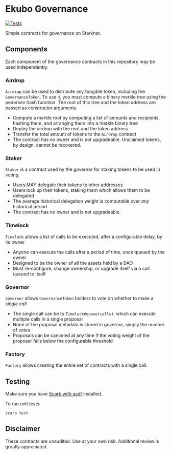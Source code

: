 # Ekubo Governance

[![Tests](https://github.com/EkuboProtocol/governance/actions/workflows/test.yaml/badge.svg)](https://github.com/EkuboProtocol/governance/actions/workflows/test.yaml)

Simple contracts for governance on Starknet.

## Components

Each component of the governance contracts in this repository may be used independently.

### Airdrop

`Airdrop` can be used to distribute any fungible token, including the `GovernanceToken`. To use it, you must compute a binary merkle tree using the pedersen hash function. The root of this tree and the token address are passed as constructor arguments.

- Compute a merkle root by computing a list of amounts and recipients, hashing them, and arranging them into a merkle binary tree
- Deploy the airdrop with the root and the token address
- Transfer the total amount of tokens to the `Airdrop` contract
- The contract has no owner and is not upgradeable. Unclaimed tokens, by design, cannot be recovered.

### Staker

`Staker` is a contract used by the governor for staking tokens to be used in voting.

- Users MAY delegate their tokens to other addresses
- Users lock up their tokens, staking them which allows them to be delegated
- The average historical delegation weight is computable over *any* historical period
- The contract has no owner and is not upgradeable.

### Timelock

`Timelock` allows a list of calls to be executed, after a configurable delay, by its owner

- Anyone can execute the calls after a period of time, once queued by the owner
- Designed to be the owner of all the assets held by a DAO
- Must re-configure, change ownership, or upgrade itself via a call queued to itself

### Governor

`Governor` allows `GovernanceToken` holders to vote on whether to make a _single call_
- The single call can be to `Timelock#queue(calls)`, which can execute multiple calls in a single proposal
- None of the proposal metadata is stored in governor, simply the number of votes
- Proposals can be canceled at any time if the voting weight of the proposer falls below the configurable threshold

### Factory

`Factory` allows creating the entire set of contracts with a single call.

## Testing

Make sure you have [Scarb with asdf](https://docs.swmansion.com/scarb/download#install-via-asdf) installed.

To run unit tests:

```
scarb test
```

## Disclaimer

These contracts are unaudited. Use at your own risk. Additional review is greatly appreciated.
